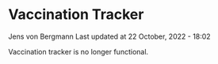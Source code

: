 Vaccination Tracker
================
Jens von Bergmann
Last updated at 22 October, 2022 - 18:02

Vaccination tracker is no longer functional.
